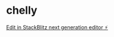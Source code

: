 # chelly

[Edit in StackBlitz next generation editor ⚡️](https://stackblitz.com/~/github.com/mrboss23/chelly)
